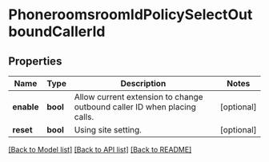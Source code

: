 # PhoneroomsroomIdPolicySelectOutboundCallerId

## Properties
Name | Type | Description | Notes
------------ | ------------- | ------------- | -------------
**enable** | **bool** | Allow current extension to change outbound caller ID when placing calls. | [optional] 
**reset** | **bool** | Using site setting. | [optional] 

[[Back to Model list]](../README.md#documentation-for-models) [[Back to API list]](../README.md#documentation-for-api-endpoints) [[Back to README]](../README.md)

